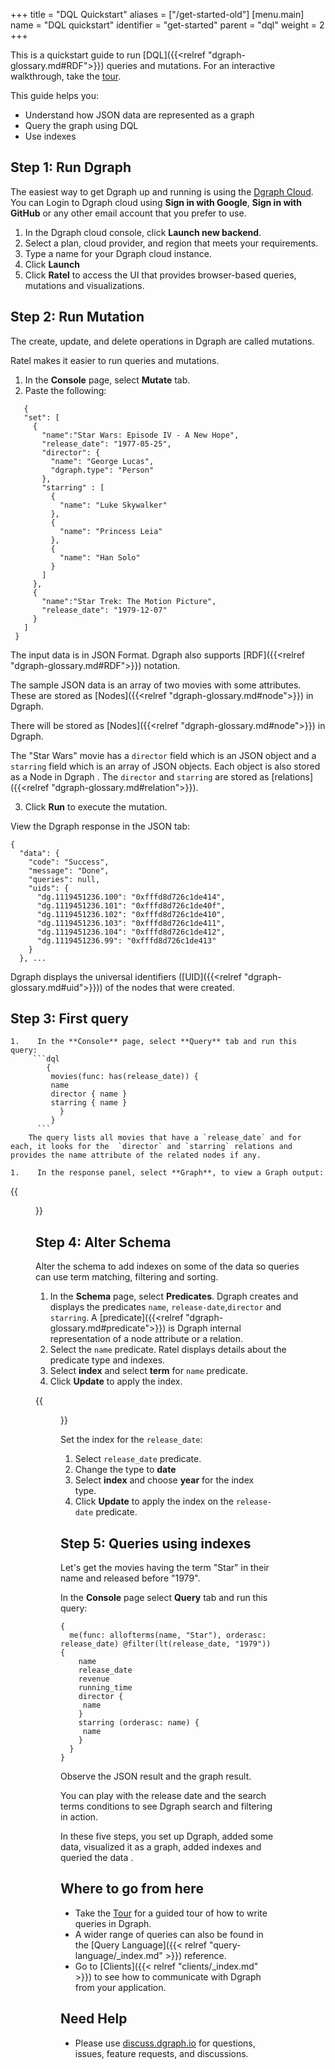 +++
title = "DQL Quickstart"
aliases = ["/get-started-old"]
[menu.main]
  name = "DQL quickstart"
  identifier = "get-started"
  parent = "dql"
  weight = 2
+++

This is a quickstart guide to run [DQL]({{<relref "dgraph-glossary.md#RDF">}}) queries and mutations. For an interactive walkthrough, take the [tour](https://dgraph.io/tour/).


This guide helps you:

* Understand how JSON data are represented as a graph
* Query the graph using DQL
* Use indexes


## Step 1: Run Dgraph

The easiest way to get Dgraph up and running is using the [Dgraph Cloud](https://cloud.dgraph.io).  
You can Login to Dgraph cloud using **Sign in with Google**, **Sign in with GitHub** or any other email account that you prefer to use.

1. In the Dgraph cloud console, click **Launch new backend**.
1. Select a plan, cloud provider, and region that meets your requirements.
1. Type a name for your Dgraph cloud instance.
1. Click **Launch**  
1. Click **Ratel** to access the UI that provides browser-based queries, mutations and visualizations.

## Step 2: Run Mutation

The create, update, and delete operations in Dgraph are called mutations.

Ratel makes it easier to run queries and mutations.

1. In the **Console** page, select **Mutate** tab.
2. Paste the following:


```dql
   {
   "set": [
     {
       "name":"Star Wars: Episode IV - A New Hope",
       "release_date": "1977-05-25",
       "director": {
         "name": "George Lucas",
         "dgraph.type": "Person"
       },
       "starring" : [
         {
           "name": "Luke Skywalker"
         },
         {
           "name": "Princess Leia"
         },
         {
           "name": "Han Solo"
         }
       ]
     },
     {
       "name":"Star Trek: The Motion Picture",
       "release_date": "1979-12-07"
     }
   ]
 }  
```

The input data is in JSON Format. Dgraph also supports [RDF]({{<relref "dgraph-glossary.md#RDF">}}) notation.

The sample JSON data is an array of two movies with some attributes. These are stored as [Nodes]({{<relref "dgraph-glossary.md#node">}}) in Dgraph.

There will be stored as [Nodes]({{<relref "dgraph-glossary.md#node">}}) in Dgraph.

The "Star Wars" movie has a `director` field which is an JSON object and a `starring` field which is an array of JSON objects.
Each object is also stored as a Node in Dgraph . The `director` and `starring` are stored as [relations]({{<relref "dgraph-glossary.md#relation">}}).


3. Click **Run** to execute the mutation.

View the Dgraph response in the JSON tab:

```dql
{
  "data": {
    "code": "Success",
    "message": "Done",
    "queries": null,
    "uids": {
      "dg.1119451236.100": "0xfffd8d726c1de414",
      "dg.1119451236.101": "0xfffd8d726c1de40f",
      "dg.1119451236.102": "0xfffd8d726c1de410",
      "dg.1119451236.103": "0xfffd8d726c1de411",
      "dg.1119451236.104": "0xfffd8d726c1de412",
      "dg.1119451236.99": "0xfffd8d726c1de413"
    }
  }, ...
  ```

Dgraph displays the universal identifiers ([UID]({{<relref "dgraph-glossary.md#uid">}})) of the nodes that were created.

## Step 3: First query
    1.    In the **Console** page, select **Query** tab and run this query:
         ```dql
            {
             movies(func: has(release_date)) {
             name
             director { name }
             starring { name }
               }
             }
          ```
        The query lists all movies that have a `release_date` and for each, it looks for the  `director` and `starring` relations and provides the name attribute of the related nodes if any.

    1.    In the response panel, select **Graph**, to view a Graph output:

{{<figure class="smallimage" src="/images/dql-quickstart/img1.png" title="Query result" alt="Query result in GraphQL">}}

## Step 4: Alter Schema

Alter the schema to add indexes on some of the data so queries can use term matching, filtering and sorting.

1.    In the **Schema** page, select **Predicates**.
      Dgraph creates and displays the predicates `name`, `release-date`,`director` and `starring`.
      A [predicate]({{<relref "dgraph-glossary.md#predicate">}}) is Dgraph internal representation of a node attribute or a relation.
2.    Select the `name` predicate. Ratel displays details about the predicate type and indexes.
3.    Select **index** and select **term** for `name` predicate.
4.    Click **Update** to apply the index.

{{<figure class="smallimage" src="/images/dql-quickstart/predicate-name.png" title="Adding an index" alt="Add index in Ratel">}}

Set the index for the `release_date`:
1.    Select `release_date` predicate.
2.    Change the type to **date**
3.    Select **index** and choose **year** for the index type.
4.    Click **Update** to apply the index on the `release-date` predicate.


## Step 5: Queries using indexes

Let's get the movies having the term "Star" in their name and released before "1979".

In the **Console** page select **Query** tab and run this query:

```dql
{
  me(func: allofterms(name, "Star"), orderasc: release_date) @filter(lt(release_date, "1979")) {
    name
    release_date
    revenue
    running_time
    director {
     name
    }
    starring (orderasc: name) {
     name
    }
  }
}
```

Observe the JSON result and the graph result.

You can play with the release date and the search terms conditions to see Dgraph search and filtering in action.


In these five steps, you set up Dgraph, added some data, visualized it as a graph, added indexes and queried the data .

## Where to go from here

- Take the [Tour](https://dgraph.io/tour/) for a guided tour of how to write queries in Dgraph.
- A wider range of queries can also be found in the
[Query Language]({{< relref "query-language/_index.md" >}}) reference.
- Go to [Clients]({{< relref "clients/_index.md" >}}) to see how to
communicate with Dgraph from your application.

## Need Help

* Please use [discuss.dgraph.io](https://discuss.dgraph.io) for questions, issues,
feature requests, and discussions.
